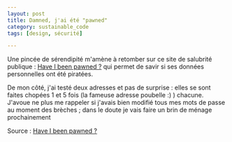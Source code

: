 ```yaml
---
layout: post
title: Damned, j'ai été "pawned"
category: sustainable_code
tags: [design, sécurité]

---
```



Une pincée de sérendipité m'amène à retomber sur ce site de salubrité publique : [Have I been pawned ?][source] qui permet de savir si ses données personnelles ont été piratées.

<!--more-->

De mon côté, j'ai testé deux adresses et pas de surprise : elles se sont faites chopées 1 et 5 fois (la fameuse adresse poubelle :) ) chacune. J'avoue ne plus me rappeler si j'avais bien modifié tous mes mots de passe au moment des brèches ; dans le doute je vais faire un brin de ménage prochainement

Source : [Have I been pawned ?][source]

[source]: https://haveibeenpwned.com/
